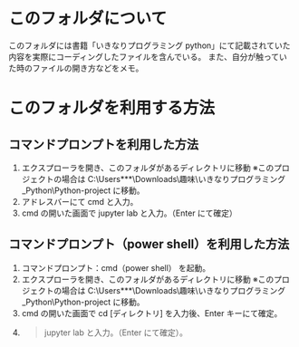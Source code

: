 # このフォルダについて
このフォルダには書籍「いきなりプログラミング python」にて記載されていた内容を実際にコーディングしたファイルを含んでいる。
また、自分が触っていた時のファイルの開き方などをメモ。

# このフォルダを利用する方法
## コマンドプロンプトを利用した方法
1. エクスプローラを開き、このフォルダがあるディレクトリに移動
※このプロジェクトの場合は C:\Users\***\Downloads\趣味\いきなりプログラミング_Python\Python-project に移動。
2. アドレスバーにて cmd と入力。
3. cmd の開いた画面で jupyter lab と入力。（Enter にて確定）

## コマンドプロンプト（power shell）を利用した方法
1. コマンドプロンプト：cmd（power shell） を起動。
2. エクスプローラを開き、このフォルダがあるディレクトリに移動
※このプロジェクトの場合は C:\Users\***\Downloads\趣味\いきなりプログラミング_Python\Python-project に移動。
3. cmd の開いた画面で cd [ディレクトリ] を入力後、Enter キーにて確定。
4. > jupyter lab と入力。（Enter にて確定）。
